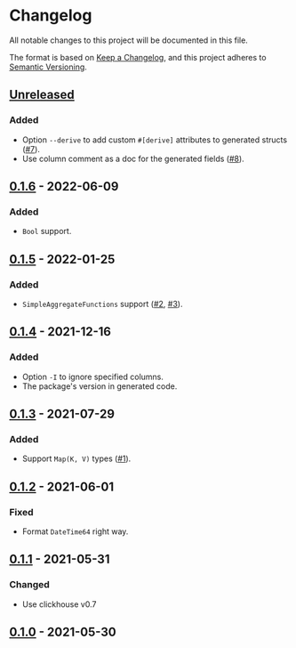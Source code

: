 # Changelog
All notable changes to this project will be documented in this file.

The format is based on [Keep a Changelog](https://keepachangelog.com/en/1.0.0/),
and this project adheres to [Semantic Versioning](https://semver.org/spec/v2.0.0.html).

## [Unreleased]

### Added
- Option `--derive` to add custom `#[derive]` attributes to generated structs ([#7]).
- Use column comment as a doc for the generated fields ([#8]).

[#8]: https://github.com/ClickHouse/ch2rs/pull/8
[#7]: https://github.com/ClickHouse/ch2rs/pull/7

## [0.1.6] - 2022-06-09
### Added
- `Bool` support.

## [0.1.5] - 2022-01-25
### Added
- `SimpleAggregateFunctions` support ([#2], [#3]).

[#3]: https://github.com/ClickHouse/ch2rs/pull/3
[#2]: https://github.com/ClickHouse/ch2rs/pull/2

## [0.1.4] - 2021-12-16
### Added
- Option `-I` to ignore specified columns.
- The package's version in generated code.

## [0.1.3] - 2021-07-29
### Added
- Support `Map(K, V)` types ([#1]).

[#1]: https://github.com/ClickHouse/ch2rs/pull/1

## [0.1.2] - 2021-06-01
### Fixed
- Format `DateTime64` right way.

## [0.1.1] - 2021-05-31
### Changed
- Use clickhouse v0.7

## [0.1.0] - 2021-05-30

[unreleased]: https://github.com/ClickHouse/clickhouse.rs/compare/v0.1.6...HEAD
[0.1.6]: https://github.com/ClickHouse/clickhouse.rs/compare/v0.1.5...v0.1.6
[0.1.5]: https://github.com/ClickHouse/clickhouse.rs/compare/v0.1.4...v0.1.5
[0.1.4]: https://github.com/ClickHouse/clickhouse.rs/compare/v0.1.3...v0.1.4
[0.1.3]: https://github.com/ClickHouse/clickhouse.rs/compare/v0.1.2...v0.1.3
[0.1.2]: https://github.com/ClickHouse/clickhouse.rs/compare/v0.1.1...v0.1.2
[0.1.1]: https://github.com/ClickHouse/clickhouse.rs/compare/v0.1.0...v0.1.1
[0.1.0]: https://github.com/ClickHouse/clickhouse.rs/releases/tag/v0.1.0
